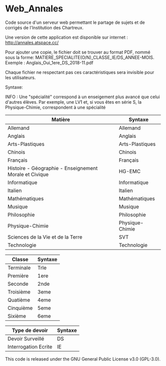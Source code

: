 # Web_Annales
Code source d'un serveur web permettant le partage de sujets et de corrigés de l'Institution des Chartreux.

Une version de cette application est disponible sur internet : http://annales.atspace.cc/

Pour ajouter une copie, le fichier doit se trouver au format PDF, nommé sous la forme:
MATIERE_SPECIALITE(O/N)_CLASSE_IE/DS_ANNEE-MOIS. Exemple : Anglais_Oui_1ere_DS_2018-11.pdf

Chaque fichier ne respectant pas ces caractéristiques sera invisible pour les utilisateurs. 


Syntaxe:

INFO : Une "spécialité" correspond à un enseigement plus avancé que celui d'autres élèves.
       Par exemple, une LV1 et,  si vous êtes en série S, la Physique-Chimie, correspondent à une spécialité

| Matière        | Syntaxe      |
| --------|-------|
|Allemand|Allemand|
|Anglais|Anglais|
|Arts-Plastiques|Arts-Plastiques|
|Chinois|Chinois|
|Français|Français|
|Histoire - Géographie - Enseignement Morale et Civique|HG-EMC|
|Informatique|Informatique|
|Italien|Italien|
|Mathématiques|Mathématiques|
|Musique|Musique|
|Philosophie|Philosophie|
|Physique-Chimie|Physique-Chimie|
|Sciences de la Vie et de la Terre|SVT|
|Technologie|Technologie|


| Classe        | Syntaxe      |
| --------|-------|
|Terminale|Trle|
|Première|1ere|
|Seconde|2nde|
|Troisième|3eme|
|Quatième|4eme|
|Cinquième|5eme|
|Sixième|6eme|

| Type de devoir|Syntaxe|
| --------|-------|
|Devoir Surveillé|DS|
|Interrogation Ecrite|IE|



This code is released under the GNU General Public License v3.0 (GPL-3.0).
